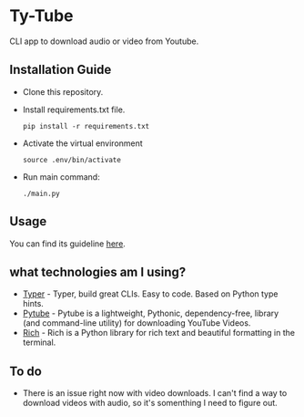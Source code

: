 # Ty-Tube

CLI app to download audio or video from Youtube.

## Installation Guide

- Clone this repository.
- Install requirements.txt file.

    ```
    pip install -r requirements.txt
    ```
- Activate the virtual environment

    ```
    source .env/bin/activate
    ```
- Run main command:

    ```
    ./main.py
    ```

## Usage

You can find its guideline [here](/docs/usage.md).

## what technologies am I using?

- [Typer](https://typer.tiangolo.com/) - Typer, build great CLIs. Easy to code. Based on Python type hints.
- [Pytube](https://pytube.io/en/latest/) - Pytube is a lightweight, Pythonic, dependency-free, library (and command-line utility) for downloading YouTube Videos.
- [Rich](https://github.com/Textualize/rich) - Rich is a Python library for rich text and beautiful formatting in the terminal.

## To do

- There is an issue right now with video downloads. I can't find a way to download videos with audio, so it's somenthing I need to
figure out.
